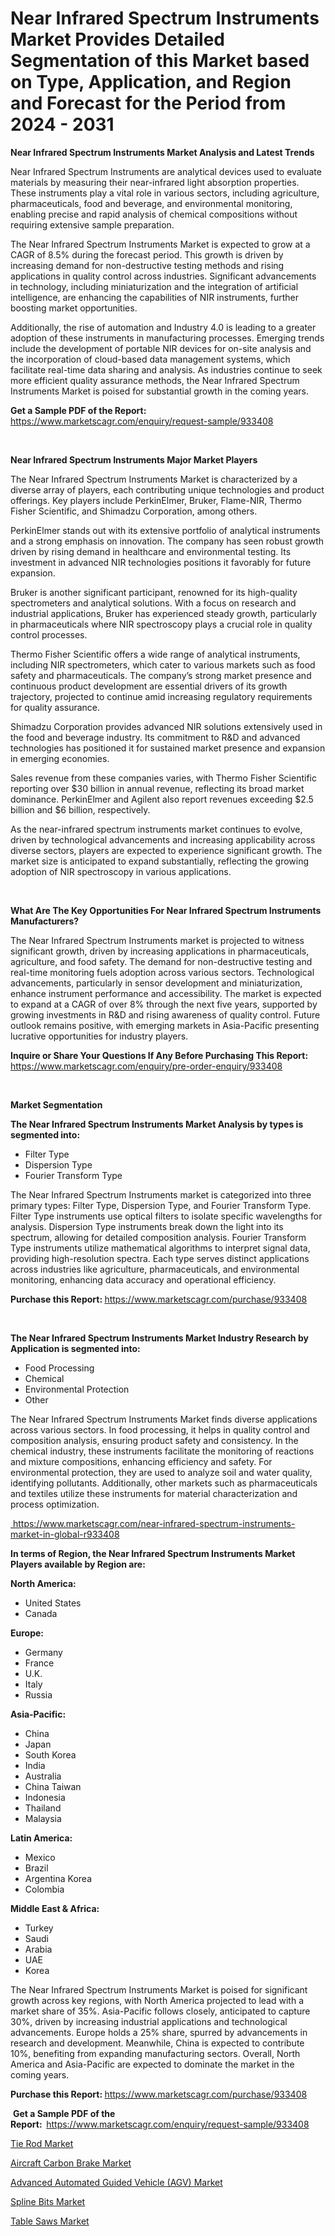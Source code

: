 <p><h1>Near Infrared Spectrum Instruments Market Provides Detailed Segmentation of this Market based on Type, Application, and Region and Forecast for the Period from 2024 - 2031</h1></p><p><strong>Near Infrared Spectrum Instruments Market Analysis and Latest Trends</strong></p>
<p><p>Near Infrared Spectrum Instruments are analytical devices used to evaluate materials by measuring their near-infrared light absorption properties. These instruments play a vital role in various sectors, including agriculture, pharmaceuticals, food and beverage, and environmental monitoring, enabling precise and rapid analysis of chemical compositions without requiring extensive sample preparation.</p><p>The Near Infrared Spectrum Instruments Market is expected to grow at a CAGR of 8.5% during the forecast period. This growth is driven by increasing demand for non-destructive testing methods and rising applications in quality control across industries. Significant advancements in technology, including miniaturization and the integration of artificial intelligence, are enhancing the capabilities of NIR instruments, further boosting market opportunities.</p><p>Additionally, the rise of automation and Industry 4.0 is leading to a greater adoption of these instruments in manufacturing processes. Emerging trends include the development of portable NIR devices for on-site analysis and the incorporation of cloud-based data management systems, which facilitate real-time data sharing and analysis. As industries continue to seek more efficient quality assurance methods, the Near Infrared Spectrum Instruments Market is poised for substantial growth in the coming years.</p></p>
<p><strong>Get a Sample PDF of the Report:&nbsp;</strong> <a href="https://www.marketscagr.com/enquiry/request-sample/933408">https://www.marketscagr.com/enquiry/request-sample/933408</a></p>
<p>&nbsp;</p>
<p><strong>Near Infrared Spectrum Instruments Major Market Players</strong></p>
<p><p>The Near Infrared Spectrum Instruments Market is characterized by a diverse array of players, each contributing unique technologies and product offerings. Key players include PerkinElmer, Bruker, Flame-NIR, Thermo Fisher Scientific, and Shimadzu Corporation, among others.</p><p>PerkinElmer stands out with its extensive portfolio of analytical instruments and a strong emphasis on innovation. The company has seen robust growth driven by rising demand in healthcare and environmental testing. Its investment in advanced NIR technologies positions it favorably for future expansion.</p><p>Bruker is another significant participant, renowned for its high-quality spectrometers and analytical solutions. With a focus on research and industrial applications, Bruker has experienced steady growth, particularly in pharmaceuticals where NIR spectroscopy plays a crucial role in quality control processes.</p><p>Thermo Fisher Scientific offers a wide range of analytical instruments, including NIR spectrometers, which cater to various markets such as food safety and pharmaceuticals. The company’s strong market presence and continuous product development are essential drivers of its growth trajectory, projected to continue amid increasing regulatory requirements for quality assurance.</p><p>Shimadzu Corporation provides advanced NIR solutions extensively used in the food and beverage industry. Its commitment to R&D and advanced technologies has positioned it for sustained market presence and expansion in emerging economies.</p><p>Sales revenue from these companies varies, with Thermo Fisher Scientific reporting over $30 billion in annual revenue, reflecting its broad market dominance. PerkinElmer and Agilent also report revenues exceeding $2.5 billion and $6 billion, respectively.</p><p>As the near-infrared spectrum instruments market continues to evolve, driven by technological advancements and increasing applicability across diverse sectors, players are expected to experience significant growth. The market size is anticipated to expand substantially, reflecting the growing adoption of NIR spectroscopy in various applications.</p></p>
<p>&nbsp;</p>
<p><strong>What Are The Key Opportunities For Near Infrared Spectrum Instruments Manufacturers?</strong></p>
<p><p>The Near Infrared Spectrum Instruments market is projected to witness significant growth, driven by increasing applications in pharmaceuticals, agriculture, and food safety. The demand for non-destructive testing and real-time monitoring fuels adoption across various sectors. Technological advancements, particularly in sensor development and miniaturization, enhance instrument performance and accessibility. The market is expected to expand at a CAGR of over 8% through the next five years, supported by growing investments in R&D and rising awareness of quality control. Future outlook remains positive, with emerging markets in Asia-Pacific presenting lucrative opportunities for industry players.</p></p>
<p><strong>Inquire or Share Your Questions If Any Before Purchasing This Report:</strong> <a href="https://www.marketscagr.com/enquiry/pre-order-enquiry/933408">https://www.marketscagr.com/enquiry/pre-order-enquiry/933408</a></p>
<p>&nbsp;</p>
<p><strong>Market Segmentation</strong></p>
<p><strong>The Near Infrared Spectrum Instruments Market Analysis by types is segmented into:</strong></p>
<p><ul><li>Filter Type</li><li>Dispersion Type</li><li>Fourier Transform Type</li></ul></p>
<p><p>The Near Infrared Spectrum Instruments market is categorized into three primary types: Filter Type, Dispersion Type, and Fourier Transform Type. Filter Type instruments use optical filters to isolate specific wavelengths for analysis. Dispersion Type instruments break down the light into its spectrum, allowing for detailed composition analysis. Fourier Transform Type instruments utilize mathematical algorithms to interpret signal data, providing high-resolution spectra. Each type serves distinct applications across industries like agriculture, pharmaceuticals, and environmental monitoring, enhancing data accuracy and operational efficiency.</p></p>
<p><strong>Purchase this Report:&nbsp;</strong><a href="https://www.marketscagr.com/purchase/933408">https://www.marketscagr.com/purchase/933408</a></p>
<p>&nbsp;</p>
<p><strong>The Near Infrared Spectrum Instruments Market Industry Research by Application is segmented into:</strong></p>
<p><ul><li>Food Processing</li><li>Chemical</li><li>Environmental Protection</li><li>Other</li></ul></p>
<p><p>The Near Infrared Spectrum Instruments Market finds diverse applications across various sectors. In food processing, it helps in quality control and composition analysis, ensuring product safety and consistency. In the chemical industry, these instruments facilitate the monitoring of reactions and mixture compositions, enhancing efficiency and safety. For environmental protection, they are used to analyze soil and water quality, identifying pollutants. Additionally, other markets such as pharmaceuticals and textiles utilize these instruments for material characterization and process optimization.</p></p>
<p><a href="https://www.marketscagr.com/near-infrared-spectrum-instruments-market-in-global-r933408">&nbsp;https://www.marketscagr.com/near-infrared-spectrum-instruments-market-in-global-r933408</a></p>
<p><strong>In terms of Region, the Near Infrared Spectrum Instruments Market Players available by Region are:</strong></p>
<p>
    <p> <strong> North America: </strong>
        <ul>
            <li>United States</li>
            <li>Canada</li>
        </ul>
        </p> 
    <p> <strong> Europe: </strong>
        <ul>
            <li>Germany</li>
            <li>France</li>
            <li>U.K.</li>
            <li>Italy</li>
            <li>Russia</li>
        </ul>
        </p> 
    <p> <strong> Asia-Pacific: </strong>
        <ul>
            <li>China</li>
            <li>Japan</li>
            <li>South Korea</li>
            <li>India</li>
            <li>Australia</li>
            <li>China Taiwan</li>
            <li>Indonesia</li>
            <li>Thailand</li>
            <li>Malaysia</li>
        </ul>
        </p> 
    <p> <strong> Latin America: </strong>
        <ul>
            <li>Mexico</li>
            <li>Brazil</li>
            <li>Argentina Korea</li>
            <li>Colombia</li>
        </ul>
        </p> 
    <p> <strong> Middle East & Africa: </strong>
        <ul>
            <li>Turkey</li>
            <li>Saudi</li>
            <li>Arabia</li>
            <li>UAE</li>
            <li>Korea</li>
        </ul>
    </p>
    </p>
<p><p>The Near Infrared Spectrum Instruments Market is poised for significant growth across key regions, with North America projected to lead with a market share of 35%. Asia-Pacific follows closely, anticipated to capture 30%, driven by increasing industrial applications and technological advancements. Europe holds a 25% share, spurred by advancements in research and development. Meanwhile, China is expected to contribute 10%, benefiting from expanding manufacturing sectors. Overall, North America and Asia-Pacific are expected to dominate the market in the coming years.</p></p>
<p><strong>Purchase this Report: </strong><a href="https://www.marketscagr.com/purchase/933408">https://www.marketscagr.com/purchase/933408</a></p>
<p>&nbsp;<strong>Get a Sample PDF of the Report:&nbsp;&nbsp;</strong><a href="https://www.marketscagr.com/enquiry/request-sample/933408">https://www.marketscagr.com/enquiry/request-sample/933408</a></p>
<p><strong></strong></p>
<p><p><a href="https://www.linkedin.com/pulse/insights-tie-rod-market-share-competitive-landscape-period-nm2se?trackingId=HPXkAWGvSLW4x42qd2tlXQ%3D%3D">Tie Rod Market</a></p><p><a href="https://issuu.com/reportprime-2/docs/aircraft-carbon-brake-market-size-2_698ecb111a873d">Aircraft Carbon Brake Market</a></p><p><a href="https://issuu.com/reportprime-2/docs/advanced-automated-guided-vehicle-a_45e560decb8ef4">Advanced Automated Guided Vehicle (AGV) Market</a></p><p><a href="https://www.linkedin.com/pulse/spline-bits-market-global-regional-analysis-focus-region-zshhe?trackingId=SPROHpT1ThqKH2NyH4onrg%3D%3D">Spline Bits Market</a></p><p><a href="https://medium.com/@arteedvaara9/what-is-table-saws-market-e87de9fae14e">Table Saws Market</a></p></p>